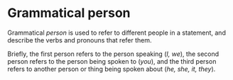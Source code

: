 # Grammatical person

Grammatical *person* is used to refer to different people in a statement, and describe the verbs and pronouns that refer them.

Briefly, the first person refers to the person speaking (*I, we*), the second person refers to the person being spoken to (*you*), and the third person refers to another person or thing being spoken about (*he, she, it, they*).

